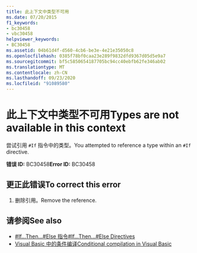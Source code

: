 ```yaml
---
title: 此上下文中类型不可用
ms.date: 07/20/2015
f1_keywords:
- bc30458
- vbc30458
helpviewer_keywords:
- BC30458
ms.assetid: 04b61d4f-d560-4cb6-be3e-4e21e35050c8
ms.openlocfilehash: 0385f78bf0caa23e289f9832dfd9367d05d5e9a7
ms.sourcegitcommit: bf5c5850654187705bc94cc40ebfb62fe346ab02
ms.translationtype: MT
ms.contentlocale: zh-CN
ms.lasthandoff: 09/23/2020
ms.locfileid: "91089580"
---
```

# <a name="types-are-not-available-in-this-context"></a><span data-ttu-id="852af-102">此上下文中类型不可用</span><span class="sxs-lookup"><span data-stu-id="852af-102">Types are not available in this context</span></span>

<span data-ttu-id="852af-103">尝试引用 `#If` 指令中的类型。</span><span class="sxs-lookup"><span data-stu-id="852af-103">You attempted to reference a type within an `#If` directive.</span></span>  
  
 <span data-ttu-id="852af-104">**错误 ID:** BC30458</span><span class="sxs-lookup"><span data-stu-id="852af-104">**Error ID:** BC30458</span></span>  
  
## <a name="to-correct-this-error"></a><span data-ttu-id="852af-105">更正此错误</span><span class="sxs-lookup"><span data-stu-id="852af-105">To correct this error</span></span>  
  
1. <span data-ttu-id="852af-106">删除引用。</span><span class="sxs-lookup"><span data-stu-id="852af-106">Remove the reference.</span></span>  
  
## <a name="see-also"></a><span data-ttu-id="852af-107">请参阅</span><span class="sxs-lookup"><span data-stu-id="852af-107">See also</span></span>

- [<span data-ttu-id="852af-108">#If...Then...#Else 指令</span><span class="sxs-lookup"><span data-stu-id="852af-108">#If...Then...#Else Directives</span></span>](../language-reference/directives/if-then-else-directives.md)
- [<span data-ttu-id="852af-109">Visual Basic 中的条件编译</span><span class="sxs-lookup"><span data-stu-id="852af-109">Conditional compilation in Visual Basic</span></span>](../programming-guide/program-structure/conditional-compilation.md)

